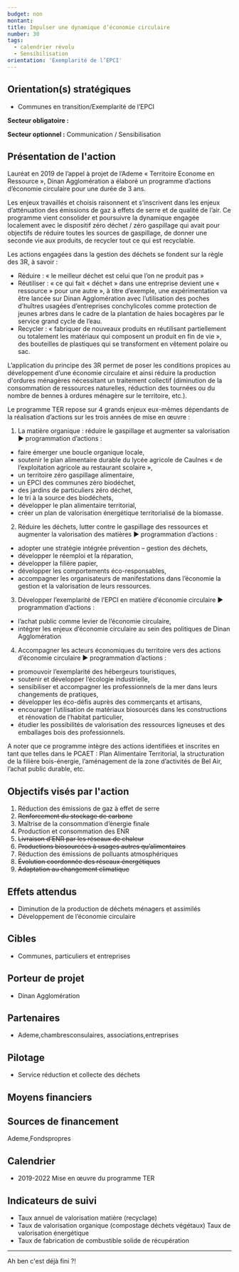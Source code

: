 ```yaml
---
budget: non
montant:
title: Impulser une dynamique d’économie circulaire
number: 30
tags:
  - calendrier révolu
  - Sensibilisation
orientation: 'Exemplarité de l’EPCI'
---
```


## Orientation(s) stratégiques

- Communes en transition/Exemplarité de l’EPCI

**Secteur obligatoire :**

**Secteur optionnel :** Communication / Sensibilisation

## Présentation de l'action

Lauréat en 2019 de l’appel à projet de l’Ademe « Territoire Econome en Ressource », Dinan Agglomération a élaboré un programme d’actions d’économie circulaire pour une durée de 3 ans.

Les enjeux travaillés et choisis raisonnent et s’inscrivent dans les enjeux d’atténuation des émissions de gaz à effets de serre et de qualité de l’air. Ce programme vient consolider et poursuivre la dynamique engagée localement avec le dispositif zéro déchet / zéro gaspillage qui avait pour objectifs de réduire toutes les sources de gaspillage, de donner une seconde vie aux produits, de recycler tout ce qui est recyclable.

Les actions engagées dans la gestion des déchets se fondent sur la règle des 3R, à savoir :
- Réduire : « le meilleur déchet est celui que l’on ne produit pas »
- Réutiliser : « ce qui fait « déchet » dans une entreprise devient une « ressource » pour une autre », à titre d’exemple, une expérimentation va être lancée sur Dinan Agglomération avec l’utilisation des poches d’huîtres usagées d’entreprises conchylicoles comme protection de jeunes arbres dans le cadre de la plantation de haies bocagères par le service grand cycle de l’eau.
- Recycler : « fabriquer de nouveaux produits en réutilisant partiellement ou totalement les matériaux qui composent un produit en fin de vie », des bouteilles de plastiques qui se transforment en vêtement polaire ou sac.

L’application du principe des 3R permet de poser les conditions propices au développement d’une économie circulaire et ainsi réduire la production d'ordures ménagères nécessitant un traitement collectif (diminution de la consommation de ressources naturelles, réduction des tournées ou du nombre de bennes à ordures ménagère sur le territoire, etc.).

Le programme TER repose sur 4 grands enjeux eux-mêmes dépendants de la réalisation d’actions sur les trois années de mise en œuvre :
1. La matière organique : réduire le gaspillage et augmenter sa valorisation
► programmation d’actions :
- faire émerger une boucle organique locale,
- soutenir le plan alimentaire durable du lycée agricole de Caulnes « de l’exploitation agricole au restaurant scolaire »,
- un territoire zéro gaspillage alimentaire,
- un EPCI des communes zéro biodéchet,
- des jardins de particuliers zéro déchet,
- le tri à la source des biodéchets,
- développer le plan alimentaire territorial,
- créer un plan de valorisation énergétique territorialisé de la biomasse.

2. Réduire les déchets, lutter contre le gaspillage des ressources et augmenter la valorisation des matières
► programmation d’actions :
- adopter une stratégie intégrée prévention – gestion des déchets,
- développer le réemploi et la réparation,
- développer la filière papier,
- développer les comportements éco-responsables,
- accompagner les organisateurs de manifestations dans l’économie la gestion et la valorisation de leurs ressources.

3. Développer l’exemplarité de l’EPCI en matière d’économie circulaire
► programmation d’actions :
- l’achat public comme levier de l’économie circulaire,
- intégrer les enjeux d’économie circulaire au sein des politiques de Dinan Agglomération

4. Accompagner les acteurs économiques du territoire vers des actions d’économie circulaire
► programmation d’actions :
- promouvoir l’exemplarité des hébergeurs touristiques,
- soutenir et développer l’écologie industrielle,
- sensibiliser et accompagner les professionnels de la mer dans leurs changements de pratiques,
- développer les éco-défis auprès des commerçants et artisans,
- encourager l’utilisation de matériaux biosourcés dans les constructions et rénovation de l’habitat particulier,
- étudier les possibilités de valorisation des ressources ligneuses et des emballages bois des professionnels.

A noter que ce programme intègre des actions identifiées et inscrites en tant que telles dans le PCAET : Plan Alimentaire Territorial, la structuration de la filière bois-énergie, l’aménagement de la zone d’activités de Bel Air, l’achat public durable, etc.

## Objectifs visés par l'action

1. Réduction des émissions de gaz à effet de serre
2. ~~Renforcement du stockage de carbone~~
3. Maîtrise de la consommation d’énergie finale
4. Production et consommation des ENR
5. ~~Livraison d’ENR par les réseaux de chaleur~~
6. ~~Productions biosourcées à usages autres qu’alimentaires~~
7. Réduction des émissions de polluants atmosphériques
8. ~~Évolution coordonnée des réseaux énergétiques~~
9. ~~Adaptation au changement climatique~~

## Effets attendus

- Diminution de la production de déchets ménagers et assimilés
- Développement de l’économie circulaire

## Cibles

- Communes, particuliers et entreprises

## Porteur de projet

- Dinan Agglomération

## Partenaires

- Ademe,chambresconsulaires, associations,entreprises

## Pilotage

- Service réduction et collecte des déchets

## Moyens financiers



## Sources de financement

Ademe,Fondspropres

## Calendrier

- 2019-2022 Mise en œuvre du programme TER

## Indicateurs de suivi

- Taux annuel de valorisation matière (recyclage)
- Taux de valorisation organique (compostage déchets végétaux) Taux de valorisation énergétique
- Taux de fabrication de combustible solide de récupération

---
Ah ben c'est déjà fini ?!

